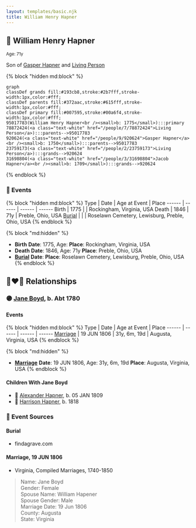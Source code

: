 ```yaml
---
layout: templates/basic.njk
title: William Henry Hapner
---
```

## 🔵 William Henry Hapner
<small>Age: 71y</small>

Son of [Gasper Hapner](/people/9/920624) and [Living Person](/people/7/78872424)

{% block "hidden md:block" %}
```mermaid
graph
classDef grands fill:#193cb8,stroke:#2b7fff,stroke-width:1px,color:#fff;
classDef parents fill:#372aac,stroke:#615fff,stroke-width:1px,color:#fff;
classDef primary fill:#007595,stroke:#00a6f4,stroke-width:1px,color:#fff;
95017783(William Henry Hapner<br /><small>b: 1775</small>):::primary
78872424(<a class="text-white" href="/people/7/78872424">Living Person</a>):::parents-->95017783
920624(<a class="text-white" href="/people/9/920624">Gasper Hapner</a><br /><small>b: 1750</small>):::parents-->95017783
23759173(<a class="text-white" href="/people/2/23759173">Living Person</a>):::grands-->920624
31698804(<a class="text-white" href="/people/3/31698804">Jacob Hapner</a><br /><small>b: 1709</small>):::grands-->920624
```
{% endblock %}

### 📆 Events

{% block "hidden md:block" %}
Type | Date | Age at Event | Place
------ | ------ | ------ | ------
Birth | 1775 |  | Rockingham, Virginia, USA
Death | 1846 | 71y | Preble, Ohio, USA
[Burial](#event-event-4) |  |  | Roselawn Cemetery, Lewisburg, Preble, Ohio, USA
{% endblock %}

{% block "md:hidden" %}
- **Birth**
**Date**: 1775, Age:
**Place**: Rockingham, Virginia, USA
- **Death**
**Date**: 1846, Age: 71y
**Place**: Preble, Ohio, USA
- **[Burial](#event-event-4)**
**Date**:
**Place**: Roselawn Cemetery, Lewisburg, Preble, Ohio, USA
{% endblock %}

## 👩‍❤️‍👨 Relationships

### 🟣 [Jane Boyd](/people/5/54740480), b. Abt 1780

#### Events

{% block "hidden md:block" %}
Type | Date | Age at Event | Place
------ | ------ | ------ | ------
[Marriage](#event-family-0-event-0) | 19 JUN 1806 | 31y, 6m, 19d | Augusta, Virginia, USA
{% endblock %}

{% block "md:hidden" %}
- **[Marriage](#event-family-0-event-0)**
**Date**: 19 JUN 1806, Age: 31y, 6m, 19d
**Place**: Augusta, Virginia, USA
{% endblock %}

#### Children With Jane Boyd
* 🔵 [Alexander Hapner](/people/6/68586072), b. 05 JAN 1809
* 🔵 [Harrison Hapner](/people/8/82056089), b. 1818
### 📰 Event Sources

#### <a id="event-event-4"></a> Burial
* findagrave.com

#### <a id="event-family-0-event-0"></a> Marriage, 19 JUN 1806
* Virginia, Compiled Marriages, 1740-1850
>   
  > Name: Jane Boyd  
  > Gender: Female  
  > Spouse Name: William Hapener  
  > Spouse Gender: Male  
  > Marriage Date: 19 Jun 1806  
  > County: Augusta  
  > State: Virginia
